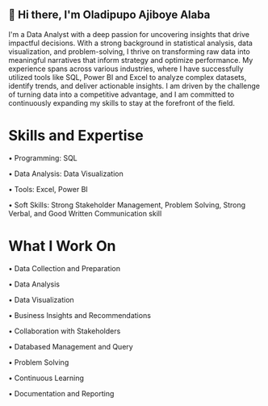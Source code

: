 ## 👋 Hi there, I'm Oladipupo Ajiboye Alaba
I'm a Data Analyst with a deep passion for uncovering insights that drive impactful decisions. With a strong background in statistical analysis, data visualization, and problem-solving, I thrive on transforming raw data into meaningful narratives that inform strategy and optimize performance. My experience spans across various industries, where I have successfully utilized tools like SQL, Power BI and Excel to analyze complex datasets, identify trends, and deliver actionable insights. I am driven by the challenge of turning data into a competitive advantage, and I am committed to continuously expanding my skills to stay at the forefront of the field.

# Skills and Expertise

• Programming: SQL

• Data Analysis: Data Visualization

• Tools: Excel, Power BI

• Soft Skills: Strong Stakeholder Management, Problem Solving, Strong Verbal, and Good Written Communication skill

# What I Work On

• Data Collection and Preparation 

• Data Analysis 

• Data Visualization 

• Business Insights and Recommendations 

• Collaboration with Stakeholders 

• Databased Management and Query 

• Problem Solving 

• Continuous Learning 

• Documentation and Reporting


